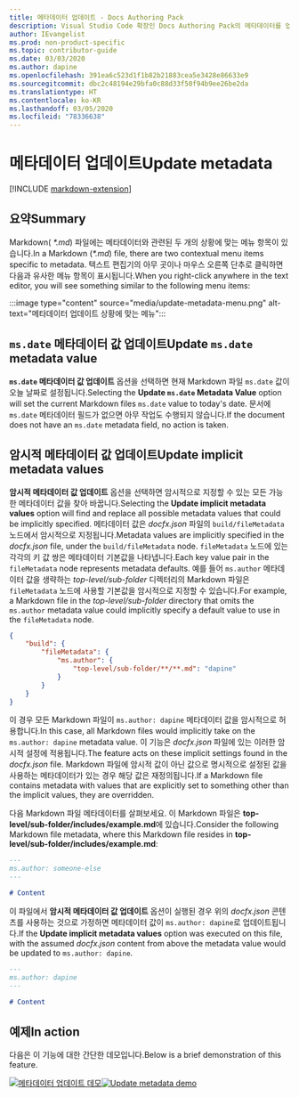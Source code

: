 ```yaml
---
title: 메타데이터 업데이트 - Docs Authoring Pack
description: Visual Studio Code 확장인 Docs Authoring Pack의 메타데이터를 업데이트하는 방법을 알아봅니다.
author: IEvangelist
ms.prod: non-product-specific
ms.topic: contributor-guide
ms.date: 03/03/2020
ms.author: dapine
ms.openlocfilehash: 391ea6c523d1f1b82b21883cea5e3428e86633e9
ms.sourcegitcommit: dbc2c48194e29bfa0c88d33f50f94b9ee26be2da
ms.translationtype: HT
ms.contentlocale: ko-KR
ms.lasthandoff: 03/05/2020
ms.locfileid: "78336638"
---
```

# <a name="update-metadata"></a><span data-ttu-id="7ef60-103">메타데이터 업데이트</span><span class="sxs-lookup"><span data-stu-id="7ef60-103">Update metadata</span></span>

[!INCLUDE [markdown-extension](includes/markdown-extension.md)]

## <a name="summary"></a><span data-ttu-id="7ef60-104">요약</span><span class="sxs-lookup"><span data-stu-id="7ef60-104">Summary</span></span>

<span data-ttu-id="7ef60-105">Markdown( *\*.md*) 파일에는 메타데이터와 관련된 두 개의 상황에 맞는 메뉴 항목이 있습니다.</span><span class="sxs-lookup"><span data-stu-id="7ef60-105">In a Markdown (*\*.md*) file, there are two contextual menu items specific to metadata.</span></span> <span data-ttu-id="7ef60-106">텍스트 편집기의 아무 곳이나 마우스 오른쪽 단추로 클릭하면 다음과 유사한 메뉴 항목이 표시됩니다.</span><span class="sxs-lookup"><span data-stu-id="7ef60-106">When you right-click anywhere in the text editor, you will see something similar to the following menu items:</span></span>

:::image type="content" source="media/update-metadata-menu.png" alt-text="메타데이터 업데이트 상황에 맞는 메뉴":::

## <a name="update-msdate-metadata-value"></a><span data-ttu-id="7ef60-108">`ms.date` 메타데이터 값 업데이트</span><span class="sxs-lookup"><span data-stu-id="7ef60-108">Update `ms.date` metadata value</span></span>

<span data-ttu-id="7ef60-109">**`ms.date` 메타데이터 값 업데이트** 옵션을 선택하면 현재 Markdown 파일 `ms.date` 값이 오늘 날짜로 설정됩니다.</span><span class="sxs-lookup"><span data-stu-id="7ef60-109">Selecting the **Update `ms.date` Metadata Value** option will set the current Markdown files `ms.date` value to today's date.</span></span> <span data-ttu-id="7ef60-110">문서에 `ms.date` 메타데이터 필드가 없으면 아무 작업도 수행되지 않습니다.</span><span class="sxs-lookup"><span data-stu-id="7ef60-110">If the document does not have an `ms.date` metadata field, no action is taken.</span></span>

## <a name="update-implicit-metadata-values"></a><span data-ttu-id="7ef60-111">암시적 메타데이터 값 업데이트</span><span class="sxs-lookup"><span data-stu-id="7ef60-111">Update implicit metadata values</span></span>

<span data-ttu-id="7ef60-112">**암시적 메타데이터 값 업데이트** 옵션을 선택하면 암시적으로 지정할 수 있는 모든 가능한 메타데이터 값을 찾아 바꿉니다.</span><span class="sxs-lookup"><span data-stu-id="7ef60-112">Selecting the **Update implicit metadata values** option will find and replace all possible metadata values that could be implicitly specified.</span></span> <span data-ttu-id="7ef60-113">메타데이터 값은 *docfx.json* 파일의 `build/fileMetadata` 노드에서 암시적으로 지정됩니다.</span><span class="sxs-lookup"><span data-stu-id="7ef60-113">Metadata values are implicitly specified in the *docfx.json* file, under the `build/fileMetadata` node.</span></span> <span data-ttu-id="7ef60-114">`fileMetadata` 노드에 있는 각각의 키 값 쌍은 메타데이터 기본값을 나타냅니다.</span><span class="sxs-lookup"><span data-stu-id="7ef60-114">Each key value pair in the `fileMetadata` node represents metadata defaults.</span></span> <span data-ttu-id="7ef60-115">예를 들어 `ms.author` 메타데이터 값을 생략하는 *top-level/sub-folder* 디렉터리의 Markdown 파일은 `fileMetadata` 노드에 사용할 기본값을 암시적으로 지정할 수 있습니다.</span><span class="sxs-lookup"><span data-stu-id="7ef60-115">For example, a Markdown file in the *top-level/sub-folder* directory that omits the `ms.author` metadata value could implicitly specify a default value to use in the `fileMetadata` node.</span></span>

```json
{
    "build": {
        "fileMetadata": {
            "ms.author": {
                "top-level/sub-folder/**/**.md": "dapine"
            }
        }
    }
}
```

<span data-ttu-id="7ef60-116">이 경우 모든 Markdown 파일이 `ms.author: dapine` 메타데이터 값을 암시적으로 허용합니다.</span><span class="sxs-lookup"><span data-stu-id="7ef60-116">In this case, all Markdown files would implicitly take on the `ms.author: dapine` metadata value.</span></span> <span data-ttu-id="7ef60-117">이 기능은 *docfx.json* 파일에 있는 이러한 암시적 설정에 적용됩니다.</span><span class="sxs-lookup"><span data-stu-id="7ef60-117">The feature acts on these implicit settings found in the *docfx.json* file.</span></span> <span data-ttu-id="7ef60-118">Markdown 파일에 암시적 값이 아닌 값으로 명시적으로 설정된 값을 사용하는 메타데이터가 있는 경우 해당 값은 재정의됩니다.</span><span class="sxs-lookup"><span data-stu-id="7ef60-118">If a Markdown file contains metadata with values that are explicitly set to something other than the implicit values, they are overridden.</span></span>

<span data-ttu-id="7ef60-119">다음 Markdown 파일 메타데이터를 살펴보세요. 이 Markdown 파일은 **top-level/sub-folder/includes/example.md**에 있습니다.</span><span class="sxs-lookup"><span data-stu-id="7ef60-119">Consider the following Markdown file metadata, where this Markdown file resides in **top-level/sub-folder/includes/example.md**:</span></span>

```markdown
---
ms.author: someone-else
---

# Content
```

<span data-ttu-id="7ef60-120">이 파일에서 **암시적 메타데이터 값 업데이트** 옵션이 실행된 경우 위의 *docfx.json* 콘텐츠를 사용하는 것으로 가정하면 메타데이터 값이 `ms.author: dapine`로 업데이트됩니다.</span><span class="sxs-lookup"><span data-stu-id="7ef60-120">If the **Update implicit metadata values** option was executed on this file, with the assumed *docfx.json* content from above the metadata value would be updated to `ms.author: dapine`.</span></span>

```markdown
---
ms.author: dapine
---

# Content
```

## <a name="in-action"></a><span data-ttu-id="7ef60-121">예제</span><span class="sxs-lookup"><span data-stu-id="7ef60-121">In action</span></span>

<span data-ttu-id="7ef60-122">다음은 이 기능에 대한 간단한 데모입니다.</span><span class="sxs-lookup"><span data-stu-id="7ef60-122">Below is a brief demonstration of this feature.</span></span>

<span data-ttu-id="7ef60-123">[![메타데이터 업데이트 데모](media/update-metadata.gif)](media/update-metadata.gif#lightbox)</span><span class="sxs-lookup"><span data-stu-id="7ef60-123">[![Update metadata demo](media/update-metadata.gif)](media/update-metadata.gif#lightbox)</span></span>
